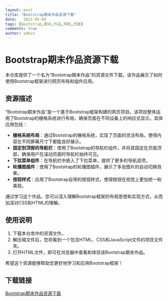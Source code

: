 ```yaml
---
layout: post
title: "Bootstrap期末作品资源下载"
date:   2023-05-09
tags: [Bootstrap,期末,作品,导航,页面]
comments: true
author: admin
---
```

# Bootstrap期末作品资源下载

本仓库提供了一个名为“Bootstrap期末作品”的资源文件下载。该作品展示了如何使用Bootstrap框架进行网页布局和组件应用。

## 资源描述

“Bootstrap期末作品”是一个基于Bootstrap框架构建的网页项目。该项目整体运用了Bootstrap的栅格系统进行布局，确保页面在不同设备上的响应式显示。具体应用包括：

- **栅格系统布局**：通过Bootstrap的栅格系统，实现了页面的灵活布局，使得内容在不同屏幕尺寸下都能良好展示。
- **固定到顶部的导航栏**：使用了Bootstrap的导航栏组件，并将其固定在页面顶部，确保用户在滚动页面时导航栏始终可见。
- **下拉菜单组件**：在导航栏中嵌入了下拉菜单，提供了更多的导航选项。
- **轮播图插件**：使用了Bootstrap的轮播图插件，展示了多张图片的自动切换效果。
- **按钮样式**：应用了Bootstrap自带的按钮样式，使得按钮在视觉上更加统一和美观。

通过学习这个作品，您可以深入理解Bootstrap框架的布局思想和实现方式，从而加深对CSS和HTML的理解。

## 使用说明

1. 下载本仓库中的资源文件。
2. 解压缩文件后，您将看到一个包含HTML、CSS和JavaScript文件的项目文件夹。
3. 打开HTML文件，即可在浏览器中查看和体验该Bootstrap期末作品。

希望这个资源能够帮助您更好地学习和应用Bootstrap框架！

## 下载链接

[Bootstrap期末作品资源下载](https://pan.quark.cn/s/335685df0211)